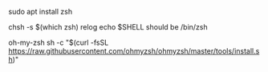 sudo apt install zsh

chsh -s $(which zsh)
relog
echo $SHELL should be /bin/zsh

oh-my-zsh
sh -c "$(curl -fsSL https://raw.githubusercontent.com/ohmyzsh/ohmyzsh/master/tools/install.sh)"
